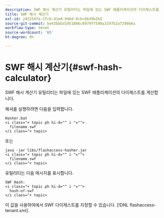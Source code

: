 ```yaml
---
description: SWF 해시 계산기 유틸리티는 파일에 있는 SWF 애플리케이션의 다이제스트를 계산합니다.
title: SWF 해시 계산기
exl-id: 245254fe-2fcb-41e8-94bd-0cbc8b39b2b5
source-git-commit: be43bbbd1051886c8979ff590a3197b2a7249b6a
workflow-type: tm+mt
source-wordcount: '65'
ht-degree: 0%

---
```


# SWF 해시 계산기{#swf-hash-calculator}

SWF 해시 계산기 유틸리티는 파일에 있는 SWF 애플리케이션의 다이제스트를 계산합니다.

해셔를 실행하려면 다음을 입력합니다.

```
Hasher.bat 
<i class="+ topic ph hi-d="" i "="">
  filename.swf
</i class="+ topic>
```

또는

```
java -jar libs/flashaccess-hasher.jar 
<i class="+ topic ph hi-d="" i "="">
  filename.swf
</i class="+ topic>
```

유틸리티는 다음 메시지를 표시합니다.

```
SWF Hash: 
<i class="+ topic ph hi-d="" i "="">
  hash-of-swf
</i class="+ topic>
```

이 값을 사용하여에서 SWF 다이제스트를 지정할 수 있습니다. [!DNL flashaccess-tenant.xml].
